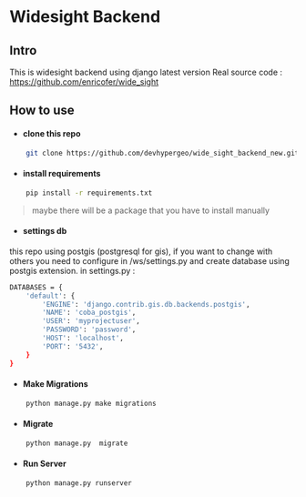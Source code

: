 # Widesight Backend
## Intro 
This is widesight backend using django latest version
Real source code : https://github.com/enricofer/wide_sight

## How to use 

- #### clone this repo
```sh
    git clone https://github.com/devhypergeo/wide_sight_backend_new.git
```
- #### install requirements 
```sh
    pip install -r requirements.txt
```

> maybe there will be a package that you have to install manually

- #### settings db
this repo using postgis (postgresql for gis), if you want to change with others you need to configure in /ws/settings.py and create database using postgis extension.
in settings.py :
```sh
DATABASES = {
    'default': {
        'ENGINE': 'django.contrib.gis.db.backends.postgis',
        'NAME': 'coba_postgis',
        'USER': 'myprojectuser',
        'PASSWORD': 'password',
        'HOST': 'localhost',
        'PORT': '5432',
    }
}
```
- #### Make Migrations
```sh
    python manage.py make migrations
```

- #### Migrate
```sh
    python manage.py  migrate
```

- #### Run Server
```sh
    python manage.py runserver
```










